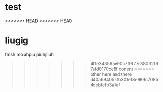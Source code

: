 test
====
<<<<<<< HEAD
<<<<<<< HEAD

liugig
=======
fmsh 
moiuhpiu
 piuhpiuh
 

>>>>>>> 4f1e343565e90c7f9f77e88032f67afd0170ce8f
conent
=======
other
here
and there
>>>>>>> d40a694053fb301ef8e989c70854debfcfb3a7af
